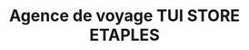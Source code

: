 ---
title: "Agence de voyage TUI STORE ETAPLES"
url: /etaples/agence-de-voyage-tui-store-etaples/
shop: agence de voyage
---